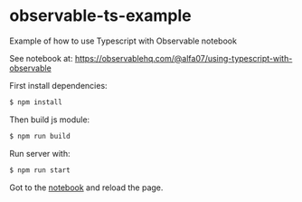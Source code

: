 # observable-ts-example
Example of how to use Typescript with Observable notebook

See notebook at: https://observablehq.com/@alfa07/using-typescript-with-observable

First install dependencies:
```bash
$ npm install
```
Then build js module:
```bash
$ npm run build
```

Run server with:
```bash
$ npm run start
```

Got to the [notebook](https://observablehq.com/@alfa07/using-typescript-with-observable) and reload the page.
